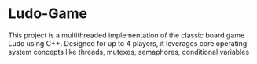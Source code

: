 # Ludo-Game
This project is a multithreaded implementation of the classic board game Ludo using C++. Designed for up to 4 players, it leverages core operating system concepts like threads,  mutexes,  semaphores,  conditional variables
